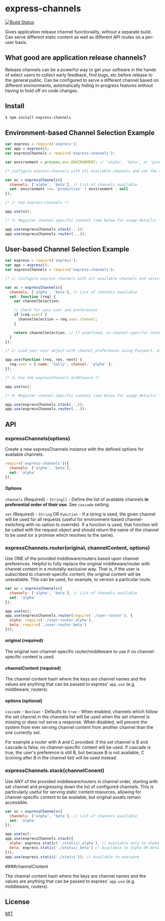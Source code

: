 # express-channels

[![Build Status](https://travis-ci.org/adamterlson/express-channels.svg?branch=master)](https://travis-ci.org/adamterlson/express-channels)

Gives application release channel functionality, without a separate build.  Can serve different static content as well as different API routes on a per-user basis.

## What good are application release channels?

Release channels can be a powerful way to get your software in the hands of select users to collect early feedback, find bugs, etc before release to the general public.  Can be configured to serve a different channel based on different environments, automatically hiding in-progress features without having to hold off on code changes.

## Install

```sh
$ npm install express-channels
```

## Environment-based Channel Selection Example

```javascript
var express = require('express'); 
var app = express();
var expressChannels = require('express-channels');

var environment = process.env.ENVIRONMENT; // 'alpha', 'beta', or 'production'

/* Configure express-channels with all available channels and set the active one */

var xc = expressChannels({
  channels: ['alpha', 'beta'], // List of channels available
  set: environment !== 'production' ? environment : null
});

/* 2: Use express-channels */

app.use(xc);

/* 3: Register channel-specific content (see below for usage details) */

app.use(expressChannels.stack(...));
app.use(expressChannels.router(...));

```


## User-based Channel Selection Example

```javascript
var express = require('express');
var app = express(); 
var expressChannels = require('express-channels');

/* 1: Configure express-channels with all available channels and selection */

var xc = expressChannels({
  channels: ['alpha', 'beta'], // List of channels available
  set: function (req) {
    var channelSelection;

    // Check for your user and preferences
    if (req.user) {
      channelSelection = req.user.channel;
    }

    return channelSelection; // If undefined, no channel-specific content will be used
  }
});

/* 2: Load your user object with channel preferences using Passport, etc */

app.use(function (req, res, next) {
  req.user = { name: 'Sally', channel: 'alpha' };
});

/* 3: Use the expressChannels middleware */

app.use(xc);

/* 4: Register channel-specific content (see below for usage details) */

app.use(expressChannels.stack(...));
app.use(expressChannels.router(...));

```

## API

### expressChannels(options)

Create a new expressChannels instance with the defined options for available channels.

```javascript
require('express-channels')({
  channels: ['alpha', 'beta'],
  set: 'alpha'
});
```

#### Options

`channels` (Required) - `String[]` - Define the list of available channels **in preferential order of their use**.  See `cascade` setting.

`set` (Required) - `String` OR `Function` - If a string is used, the given channel will be used for all requests (useful for environment-based channel-switching with no option to override).  If a function is used, that function will be called with the request object and should return the name of the channel to be used (or a promise which resolves to the same).


### expressChannels.router(original, channelContent, options)

Use ONE of the provided middleware/routers based upon channel preferences.  Helpful to fully replace the original middleware/router with channel content in a mututally-exclusive way.  That is, if the user is subscribed to channel-specific content, the original content will be unavailable.  This can be used, for example, to version a particular route.

```javascript
var xc = expressChannels({
  channels: ['alpha', 'beta'], // List of channels available
  set: 'alpha'
});

app.use(xc);
app.use(expressChannels.router(require('./user-router'), {
  alpha: require('./user-router.alpha'),
  beta: require('./user-router.beta')
}));
```

#### original (required)

The original non-channel-specific router/middleware to use if no channel-specific content is used.

#### channelContent (required)

The channel content hash where the keys are channel names and the values are anything that can be passed to express' `app.use` (e.g. middleware, routers).

#### options (optional)

`cascade` - `Boolean` - Defaults to `true` - When enabled, channels which follow the set channel in the channels list will be used when the set channel is missing or does not serve a response.  When disabled, will prevent the system from ever serving channel content from another channel than the one currently set.

For example a router with A and C provided: if the set channel is B and cascade is false, no channel-specific content will be used.  If cascade is true, the user's preference is still B, but because B is not available, C (coming after B in the channel list) will be used instead. 

### expressChannels.stack(channelConent)

Use ANY of the provided middleware/routers in channel order, starting with set channel and progressing down the list of configured channels.  This is particularly useful for serving static content resources, allowing for channel-specific content to be available, but original assets remain accessible.

```javascript
var xc = expressChannels({
  channels: ['alpha', 'beta'], // List of channels available
  set: 'alpha'
});

app.use(xc);
app.use(expressChannels.stack({
  alpha: express.static('./static/_alpha'), // Available only to alpha subscribers
  beta: express.static('./static/_beta') // Available to alpha OR beta subscribers
}));
app.use(express.static('./static')); // Available to everyone
``` 


####channelContent

The channel content hash where the keys are channel names and the values are anything that can be passed to express' `app.use` (e.g. middleware, routers).

## License

[MIT](LICENSE)

